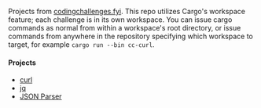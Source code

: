 Projects from [codingchallenges.fyi](codingchallenges.fyi).
This repo utilizes Cargo's workspace feature; each challenge is in its own workspace. You can issue cargo commands as normal from within a workspace's root directory, or issue commands from anywhere in the repository specifying which workspace to target, for example `cargo run --bin cc-curl`.

#### Projects
* [curl](bin/cc-curl)
* [jq](bin/cc-jq)
* [JSON Parser](bin/cc-json)
